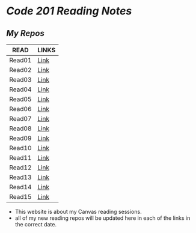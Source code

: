 # _Code 201 Reading Notes_
## ***My Repos***

|**READ**|**LINKS**|
|--------|-------|
|Read01  |  [Link](https://x-anas-x.github.io/reading-notes/read01)|
|Read02|[Link](https://x-anas-x.github.io/reading-notes/class-02)|
|Read03|[Link](https://x-anas-x.github.io/reading-notes/class-03)|
|Read04|[Link](https://x-anas-x.github.io/reading-notes/class-04)|
|Read05|[Link](https://x-anas-x.github.io/reading-notes/class-05)|
|Read06|[Link]()|
|Read07|[Link]()|
|Read08|[Link]()|
|Read09|[Link]()|
|Read10|[Link]()|
|Read11|[Link]()|
|Read12|[Link]()|
|Read13|[Link]()|
|Read14|[Link]()|
|Read15|[Link]()|
 
 
- This website is about my Canvas reading sessions.
- all of my new reading repos will be updated here in each of the links in the correct date.
